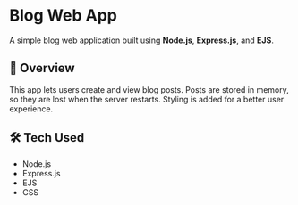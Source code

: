 # Blog Web App

A simple blog web application built using **Node.js**, **Express.js**, and **EJS**.

## 📌 Overview

This app lets users create and view blog posts. Posts are stored in memory, so they are lost when the server restarts. Styling is added for a better user experience.

## 🛠️ Tech Used

- Node.js  
- Express.js  
- EJS  
- CSS
